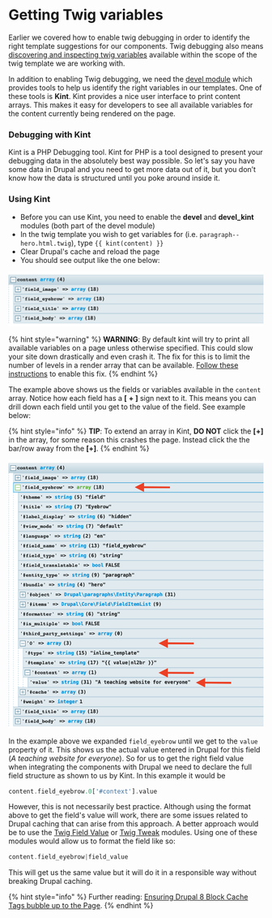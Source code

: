 # Getting Twig variables

Earlier we covered how to enable twig debugging in order to identify the right template suggestions for our components.  Twig debugging also means [discovering and inspecting twig variables](https://www.drupal.org/docs/8/theming/twig/discovering-and-inspecting-variables-in-twig-templates) available within the scope of the twig template we are working with.

In addition to enabling Twig debugging, we need the [devel module](https://www.drupal.org/project/devel) which provides tools to help us identify the right variables in our templates.  One of these tools is **Kint**.  Kint provides a nice user interface to print content arrays.  This makes it easy for developers to see all available variables for the content currently being rendered on the page.

### Debugging with Kint

Kint is a PHP Debugging tool.  Kint for PHP is a tool designed to present your debugging data in the absolutely best way possible. So let's say you have some data in Drupal and you need to get more data out of it, but you don’t know how the data is structured until you poke around inside it.

### Using Kint

* Before you can use Kint, you need to enable the **devel** and **devel\_kint** modules \(both part of the devel module\)
* In the twig template you wish to get variables for \(i.e. `paragraph--hero.html.twig`\), type `{{ kint(content) }}`
* Clear Drupal's cache and reload the page
* You should see output like the one below:

![Example of kint output](../.gitbook/assets/kint.png)

{% hint style="warning" %}
**WARNING**:  By default kint will try to print all available variables on a page unless otherwise specified.  This could slow your site down drastically and even crash it.  The fix for this is to limit the number of levels in a render array that can be available.  [Follow these instructions](https://gist.github.com/JPustkuchen/a5f1eaeb7058856b7ef087b028ffdfeb) to enable this fix.
{% endhint %}

The example above shows us the fields or variables available in the `content` array.  Notice how each field has a **\[** **+ \]** sign next to it.  This means you can drill down each field until you get to the value of the field.  See example below:

{% hint style="info" %}
**TIP**: To extend an array in Kint, **DO NOT** click the **\[+\]** in the array, for some reason this crashes the page.  Instead click the the bar/row away from the **\[+\]**. 
{% endhint %}

![Example of expanded field\_eyebrow.](../.gitbook/assets/eyebrow.png)

In the example above we expanded `field_eyebrow` until we get to the `value` property of it.  This shows us the actual value entered in Drupal for this field \(_A teaching website for everyone_\).  So for us to get the right field value when integrating the components with Drupal we need to declare the full field structure as shown to us by Kint.  In this example it would be 

```php
content.field_eyebrow.0['#context'].value
```

However, this is not necessarily best practice.  Although using the format above to get the field's value will work, there are some issues related to Drupal caching that can arise from this approach.  A better approach would be to use the [Twig Field Value](https://www.drupal.org/project/twig_field_value) or [Twig Tweak](https://www.drupal.org/project/twig_tweak) modules.  Using one of these modules would allow us to format the field like so:

```php
content.field_eyebrow|field_value
```

This will get us the same value but it will do it in a responsible way without breaking Drupal caching.

{% hint style="info" %}
Further reading:  [Ensuring Drupal 8 Block Cache Tags bubble up to the Page](https://www.previousnext.com.au/blog/ensuring-drupal-8-block-cache-tags-bubble-up-page).
{% endhint %}

